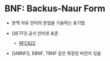 # BNF: Backus-Naur Form

- 문맥 자유 언어의 문법을 기술하는 표기법

- [[IETF]] 공식 인터넷 표준
  - [RFC822](https://datatracker.ietf.org/doc/html/rfc822)

- [[ABNF]], EBNF, TBNF 같은 확장된 버전이 있음

